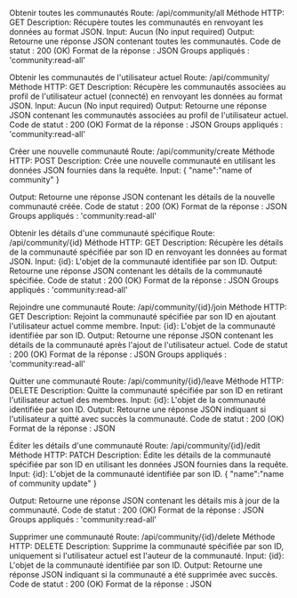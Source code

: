 Obtenir toutes les communautés
Route: /api/community/all
Méthode HTTP: GET
Description:
Récupère toutes les communautés en renvoyant les données au format JSON.
Input:
Aucun (No input required)
Output:
Retourne une réponse JSON contenant toutes les communautés.
Code de statut : 200 (OK)
Format de la réponse : JSON
Groups appliqués : 'community:read-all'

Obtenir les communautés de l'utilisateur actuel
Route: /api/community/
Méthode HTTP: GET
Description:
Récupère les communautés associées au profil de l'utilisateur actuel (connecté) en renvoyant les données au format JSON.
Input:
Aucun (No input required)
Output:
Retourne une réponse JSON contenant les communautés associées au profil de l'utilisateur actuel.
Code de statut : 200 (OK)
Format de la réponse : JSON
Groups appliqués : 'community:read-all'

Créer une nouvelle communauté
Route: /api/community/create
Méthode HTTP: POST
Description:
Crée une nouvelle communauté en utilisant les données JSON fournies dans la requête.
Input:
{
   "name":"name of community"
}

Output:
Retourne une réponse JSON contenant les détails de la nouvelle communauté créée.
Code de statut : 200 (OK)
Format de la réponse : JSON
Groups appliqués : 'community:read-all'

Obtenir les détails d'une communauté spécifique
Route: /api/community/{id}
Méthode HTTP: GET
Description:
Récupère les détails de la communauté spécifiée par son ID en renvoyant les données au format JSON.
Input:
{id}: L'objet de la communauté identifiée par son ID.
Output:
Retourne une réponse JSON contenant les détails de la communauté spécifiée.
Code de statut : 200 (OK)
Format de la réponse : JSON
Groups appliqués : 'community:read-all'

Rejoindre une communauté
Route: /api/community/{id}/join
Méthode HTTP: GET
Description:
Rejoint la communauté spécifiée par son ID en ajoutant l'utilisateur actuel comme membre.
Input:
{id}: L'objet de la communauté identifiée par son ID.
Output:
Retourne une réponse JSON contenant les détails de la communauté après l'ajout de l'utilisateur actuel.
Code de statut : 200 (OK)
Format de la réponse : JSON
Groups appliqués : 'community:read-all'

Quitter une communauté
Route: /api/community/{id}/leave
Méthode HTTP: DELETE
Description:
Quitte la communauté spécifiée par son ID en retirant l'utilisateur actuel des membres.
Input:
{id}: L'objet de la communauté identifiée par son ID.
Output:
Retourne une réponse JSON indiquant si l'utilisateur a quitté avec succès la communauté.
Code de statut : 200 (OK)
Format de la réponse : JSON

Éditer les détails d'une communauté
Route: /api/community/{id}/edit
Méthode HTTP: PATCH
Description:
Édite les détails de la communauté spécifiée par son ID en utilisant les données JSON fournies dans la requête.
Input:
{id}: L'objet de la communauté identifiée par son ID.
{
   "name":"name of community update"
}

Output:
Retourne une réponse JSON contenant les détails mis à jour de la communauté.
Code de statut : 200 (OK)
Format de la réponse : JSON
Groups appliqués : 'community:read-all'

Supprimer une communauté
Route: /api/community/{id}/delete
Méthode HTTP: DELETE
Description:
Supprime la communauté spécifiée par son ID, uniquement si l'utilisateur actuel est l'auteur de la communauté.
Input:
{id}: L'objet de la communauté identifiée par son ID.
Output:
Retourne une réponse JSON indiquant si la communauté a été supprimée avec succès.
Code de statut : 200 (OK)
Format de la réponse : JSON

